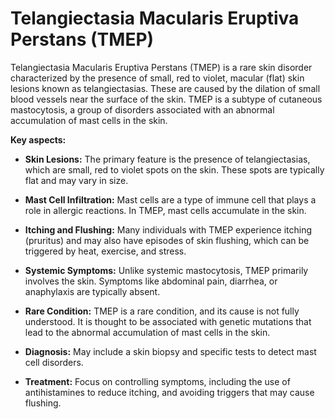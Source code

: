 # Telangiectasia Macularis Eruptiva Perstans (TMEP)

Telangiectasia Macularis Eruptiva Perstans (TMEP) is a rare skin disorder characterized by the presence of small, red to violet, macular (flat) skin lesions known as telangiectasias. These are caused by the dilation of small blood vessels near the surface of the skin. TMEP is a subtype of cutaneous mastocytosis, a group of disorders associated with an abnormal accumulation of mast cells in the skin.

**Key aspects:**

* **Skin Lesions:** The primary feature is the presence of telangiectasias, which are small, red to violet spots on the skin. These spots are typically flat and may vary in size.

* **Mast Cell Infiltration:** Mast cells are a type of immune cell that plays a role in allergic reactions. In TMEP, mast cells accumulate in the skin.

* **Itching and Flushing:** Many individuals with TMEP experience itching (pruritus) and may also have episodes of skin flushing, which can be triggered by heat, exercise, and stress.

* **Systemic Symptoms:** Unlike systemic mastocytosis, TMEP primarily involves the skin. Symptoms like abdominal pain, diarrhea, or anaphylaxis are typically absent.

* **Rare Condition:** TMEP is a rare condition, and its cause is not fully understood. It is thought to be associated with genetic mutations that lead to the abnormal accumulation of mast cells in the skin.

* **Diagnosis:** May include a skin biopsy and specific tests to detect mast cell disorders. 
  
* **Treatment:** Focus on controlling symptoms, including the use of antihistamines to reduce itching, and avoiding triggers that may cause flushing.
